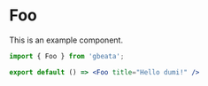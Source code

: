 # Foo

This is an example component.

```jsx
import { Foo } from 'gbeata';

export default () => <Foo title="Hello dumi!" />
```
